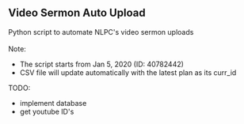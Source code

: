## Video Sermon Auto Upload

Python script to automate NLPC's video sermon uploads<br><br>
Note:
* The script starts from Jan 5, 2020 (ID: 40782442)
* CSV file will update automatically with the latest plan as its curr_id

TODO:
* implement database
* get youtube ID's

